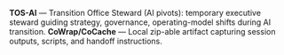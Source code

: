 **TOS-AI** — Transition Office Steward (AI pivots): temporary executive steward guiding strategy, governance, operating-model shifts during AI transition.
**CoWrap/CoCache** — Local zip-able artifact capturing session outputs, scripts, and handoff instructions.

